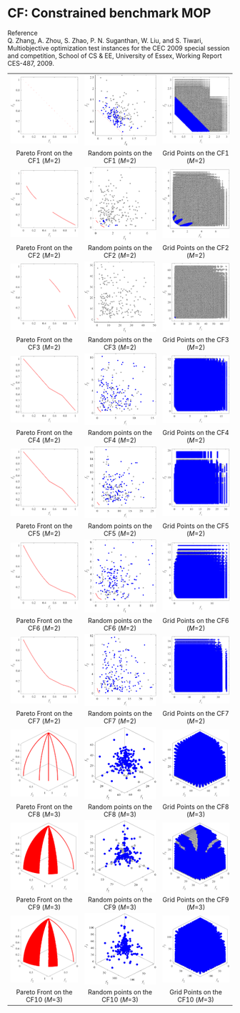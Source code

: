 # CF: Constrained benchmark MOP  
Reference  
Q. Zhang, A. Zhou, S. Zhao, P. N. Suganthan, W. Liu, and S. Tiwari, Multiobjective optimization test instances for the CEC 2009 special session and competition, School of CS & EE, University of Essex, Working Report CES-487, 2009.

||||
|:-:|:-:|:-:|
|![](../../image/CF1_M2_PF.png)|![](../../image/CF1_M2_Rand.png)|![](../../image/CF1_M2_Grid.png)|
|Pareto Front on the CF1 (_M_=2)|Random points on the CF1 (_M_=2)|Grid Points on the CF1 (_M_=2)|
|![](../../image/CF2_M2_PF.png)|![](../../image/CF2_M2_Rand.png)|![](../../image/CF2_M2_Grid.png)|
|Pareto Front on the CF2 (_M_=2)|Random points on the CF2 (_M_=2)|Grid Points on the CF2 (_M_=2)|
|![](../../image/CF3_M2_PF.png)|![](../../image/CF3_M2_Rand.png)|![](../../image/CF3_M2_Grid.png)|
|Pareto Front on the CF3 (_M_=2)|Random points on the CF3 (_M_=2)|Grid Points on the CF3 (_M_=2)|
|![](../../image/CF4_M2_PF.png)|![](../../image/CF4_M2_Rand.png)|![](../../image/CF4_M2_Grid.png)|
|Pareto Front on the CF4 (_M_=2)|Random points on the CF4 (_M_=2)|Grid Points on the CF4 (_M_=2)|
|![](../../image/CF5_M2_PF.png)|![](../../image/CF5_M2_Rand.png)|![](../../image/CF5_M2_Grid.png)|
|Pareto Front on the CF5 (_M_=2)|Random points on the CF5 (_M_=2)|Grid Points on the CF5 (_M_=2)|
|![](../../image/CF6_M2_PF.png)|![](../../image/CF6_M2_Rand.png)|![](../../image/CF6_M2_Grid.png)|
|Pareto Front on the CF6 (_M_=2)|Random points on the CF6 (_M_=2)|Grid Points on the CF6 (_M_=2)|
|![](../../image/CF7_M2_PF.png)|![](../../image/CF7_M2_Rand.png)|![](../../image/CF7_M2_Grid.png)|
|Pareto Front on the CF7 (_M_=2)|Random points on the CF7 (_M_=2)|Grid Points on the CF7 (_M_=2)|
|![](../../image/CF8_M3_PF.png)|![](../../image/CF8_M3_Rand.png)|![](../../image/CF8_M3_Grid.png)|
|Pareto Front on the CF8 (_M_=3)|Random points on the CF8 (_M_=3)|Grid Points on the CF8 (_M_=3)|
|![](../../image/CF9_M3_PF.png)|![](../../image/CF9_M3_Rand.png)|![](../../image/CF9_M3_Grid.png)|
|Pareto Front on the CF9 (_M_=3)|Random points on the CF9 (_M_=3)|Grid Points on the CF9 (_M_=3)|
|![](../../image/CF10_M3_PF.png)|![](../../image/CF10_M3_Rand.png)|![](../../image/CF10_M3_Grid.png)|
|Pareto Front on the CF10 (_M_=3)|Random points on the CF10 (_M_=3)|Grid Points on the CF10 (_M_=3)|
